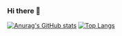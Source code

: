 ### Hi there 👋

[![Anurag's GitHub stats](https://github-readme-stats.vercel.app/api?username=ostatni5)](https://github.com/anuraghazra/github-readme-stats)
[![Top Langs](https://github-readme-stats.vercel.app/api/top-langs/?username=ostatni5&layout=compact)](https://github.com/anuraghazra/github-readme-stats)

<!--
**ostatni5/ostatni5** is a ✨ _special_ ✨ repository because its `README.md` (this file) appears on your GitHub profile.

Here are some ideas to get you started:

- 🔭 I’m currently working on ...
- 🌱 I’m currently learning ...
- 👯 I’m looking to collaborate on ...
- 🤔 I’m looking for help with ...
- 💬 Ask me about ...
- 📫 How to reach me: ...
- 😄 Pronouns: ...
- ⚡ Fun fact: ...
-->
